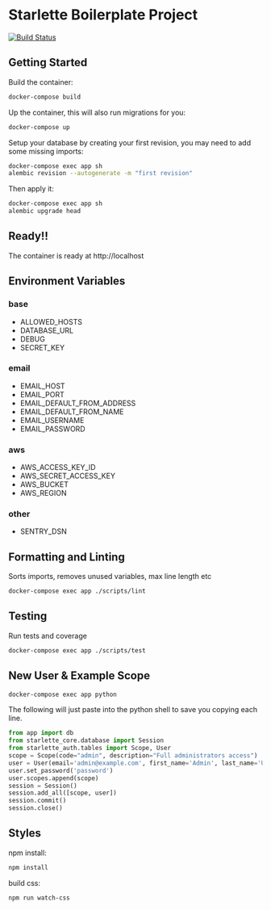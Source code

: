# Starlette Boilerplate Project

<a href="https://travis-ci.org/accent-starlette/boilerplate">
    <img src="https://travis-ci.org/accent-starlette/boilerplate.svg?branch=master" alt="Build Status">
</a>

## Getting Started

Build the container:

```bash
docker-compose build
```

Up the container, this will also run migrations for you:

```bash
docker-compose up
```

Setup your database by creating your first revision, you may need to add some missing imports:

```bash
docker-compose exec app sh
alembic revision --autogenerate -m "first revision"
```

Then apply it:

```bash
docker-compose exec app sh
alembic upgrade head
```

## Ready!!

The container is ready at http://localhost

## Environment Variables

### base
- ALLOWED_HOSTS
- DATABASE_URL
- DEBUG
- SECRET_KEY

### email
- EMAIL_HOST
- EMAIL_PORT
- EMAIL_DEFAULT_FROM_ADDRESS
- EMAIL_DEFAULT_FROM_NAME
- EMAIL_USERNAME
- EMAIL_PASSWORD

### aws
- AWS_ACCESS_KEY_ID
- AWS_SECRET_ACCESS_KEY
- AWS_BUCKET
- AWS_REGION

### other
- SENTRY_DSN

## Formatting and Linting

Sorts imports, removes unused variables, max line length etc

```bash
docker-compose exec app ./scripts/lint
```

## Testing

Run tests and coverage

```bash
docker-compose exec app ./scripts/test
```

## New User & Example Scope

```bash
docker-compose exec app python
```

The following will just paste into the python shell to
save you copying each line.

```python
from app import db
from starlette_core.database import Session
from starlette_auth.tables import Scope, User
scope = Scope(code="admin", description="Full administrators access")
user = User(email='admin@example.com', first_name='Admin', last_name='User')
user.set_password('password')
user.scopes.append(scope)
session = Session()
session.add_all([scope, user])
session.commit()
session.close()
```

## Styles

npm install:

```bash
npm install
```

build css:

```bash
npm run watch-css
```
